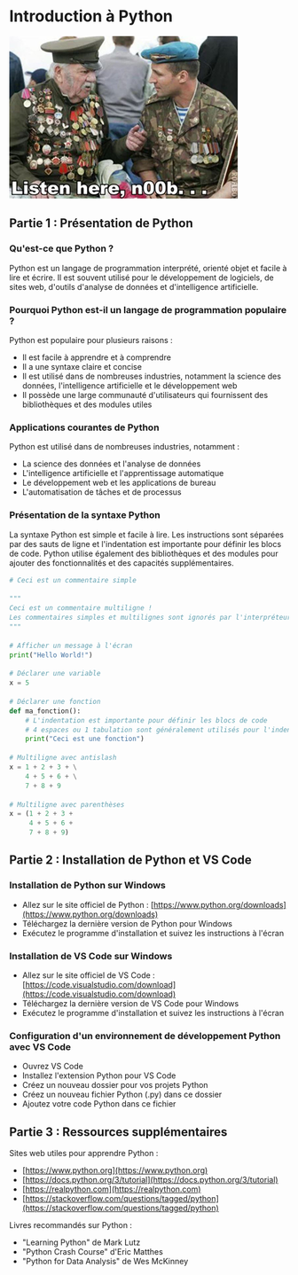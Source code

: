 # Introduction à Python

![Listen here, n00b...](./assets/listen_here_noob.png)

## Partie 1 : Présentation de Python

### Qu'est-ce que Python ?
Python est un langage de programmation interprété, orienté objet et facile à lire et écrire. Il est souvent utilisé pour le développement de logiciels, de sites web, d'outils d'analyse de données et d'intelligence artificielle.

### Pourquoi Python est-il un langage de programmation populaire ?
Python est populaire pour plusieurs raisons :
- Il est facile à apprendre et à comprendre
- Il a une syntaxe claire et concise
- Il est utilisé dans de nombreuses industries, notamment la science des données, l'intelligence artificielle et le développement web
- Il possède une large communauté d'utilisateurs qui fournissent des bibliothèques et des modules utiles

### Applications courantes de Python
Python est utilisé dans de nombreuses industries, notamment :
- La science des données et l'analyse de données
- L'intelligence artificielle et l'apprentissage automatique
- Le développement web et les applications de bureau
- L'automatisation de tâches et de processus

### Présentation de la syntaxe Python
La syntaxe Python est simple et facile à lire. Les instructions sont séparées par des sauts de ligne et l'indentation est importante pour définir les blocs de code. Python utilise également des bibliothèques et des modules pour ajouter des fonctionnalités et des capacités supplémentaires.

```python
# Ceci est un commentaire simple

"""
Ceci est un commentaire multiligne !
Les commentaires simples et multilignes sont ignorés par l'interpréteur Python.
"""

# Afficher un message à l'écran
print("Hello World!")

# Déclarer une variable
x = 5

# Déclarer une fonction
def ma_fonction():
    # L'indentation est importante pour définir les blocs de code
    # 4 espaces ou 1 tabulation sont généralement utilisés pour l'indentation
    print("Ceci est une fonction")

# Multiligne avec antislash
x = 1 + 2 + 3 + \
    4 + 5 + 6 + \
    7 + 8 + 9

# Multiligne avec parenthèses
x = (1 + 2 + 3 +
     4 + 5 + 6 +
     7 + 8 + 9)
```

## Partie 2 : Installation de Python et VS Code

### Installation de Python sur Windows
- Allez sur le site officiel de Python : [https://www.python.org/downloads](https://www.python.org/downloads)
- Téléchargez la dernière version de Python pour Windows
- Exécutez le programme d'installation et suivez les instructions à l'écran

### Installation de VS Code sur Windows
- Allez sur le site officiel de VS Code : [https://code.visualstudio.com/download](https://code.visualstudio.com/download)
- Téléchargez la dernière version de VS Code pour Windows
- Exécutez le programme d'installation et suivez les instructions à l'écran

### Configuration d'un environnement de développement Python avec VS Code
- Ouvrez VS Code
- Installez l'extension Python pour VS Code
- Créez un nouveau dossier pour vos projets Python
- Créez un nouveau fichier Python (.py) dans ce dossier
- Ajoutez votre code Python dans ce fichier

## Partie 3 : Ressources supplémentaires

Sites web utiles pour apprendre Python :
- [https://www.python.org](https://www.python.org)
- [https://docs.python.org/3/tutorial](https://docs.python.org/3/tutorial)
- [https://realpython.com](https://realpython.com)
- [https://stackoverflow.com/questions/tagged/python](https://stackoverflow.com/questions/tagged/python)

Livres recommandés sur Python :
- "Learning Python" de Mark Lutz
- "Python Crash Course" d'Eric Matthes
- "Python for Data Analysis" de Wes McKinney

